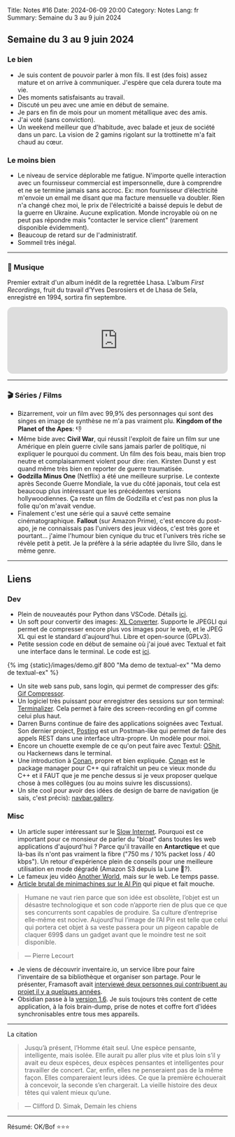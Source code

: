 Title: Notes #16
Date: 2024-06-09 20:00
Category: Notes
Lang: fr
Summary: Semaine du 3 au 9 juin 2024

## Semaine du 3 au 9 juin 2024

### Le bien

* Je suis content de pouvoir parler à mon fils. Il est (des fois) assez mature et on arrive à communiquer. J'espère que cela durera toute ma vie.
* Des moments satisfaisants au travail.
* Discuté un peu avec une amie en début de semaine.
* Je pars en fin de mois pour un moment métallique avec des amis.
* J'ai voté (sans conviction).
* Un weekend meilleur que d'habitude, avec balade et jeux de société dans un parc. La vision de 2 gamins rigolant sur la trottinette m'a fait chaud au cœur.

### Le moins bien

* Le niveau de service déplorable me fatigue. N'importe quelle interaction avec un fournisseur commercial est impersonnelle, dure à comprendre et ne se termine jamais sans accroc. Ex: mon fournisseur d’électricité m'envoie un email me disant que ma facture mensuelle va doubler. Rien n'a changé chez moi, le prix de l'électricité a baissé depuis le debut de la guerre en Ukraine. Aucune explication. Monde incroyable où on ne peut pas répondre mais "contacter le service client" (rarement disponible évidemment).
* Beaucoup de retard sur de l'administratif.
* Sommeil très inégal.

---

### 🎵 Musique

Premier extrait d'un album inédit de la regrettée Lhasa. L’album _First Recordings_, fruit du travail d’Yves Desrosiers et de Lhasa de Sela, enregistré en 1994, sortira fin septembre.

<iframe style="border-radius:12px" src="https://open.spotify.com/embed/track/0ntjfU9QOdA0SpmmbDg588?utm_source=generator" width="100%" height="152" frameBorder="0" allowfullscreen="" allow="autoplay; clipboard-write; encrypted-media; fullscreen; picture-in-picture" loading="lazy"></iframe>

---

### 🎬 Séries / Films

* Bizarrement, voir un film avec 99,9% des personnages qui sont des singes en image de synthèse ne m'a pas vraiment plu. **Kingdom of the Planet of the Apes**: 👎
* Même bide avec **Civil War**, qui réussit l'exploit de faire un film sur une Amérique en plein guerre civile sans jamais parler de politique, ni expliquer le pourquoi du comment. Un film des fois beau, mais bien trop neutre et complaisamment violent pour dire: rien. Kirsten Dunst y est quand même très bien en reporter de guerre traumatisée.
* **Godzilla Minus One** (Netflix) a été une meilleure surprise. Le contexte après Seconde Guerre Mondiale, la vue du côté japonais, tout cela est beaucoup plus intéressant que les précédentes versions hollywoodiennes. Ça reste un film de Godzilla et c'est pas non plus la folie qu'on m'avait vendue.
* Finalement c'est une série qui a sauvé cette semaine cinématographique. **Fallout** (sur Amazon Prime), c'est encore du post-apo, je ne connaissais pas l'univers des jeux vidéos, c'est très gore et pourtant... j'aime l'humour bien cynique du truc et l'univers très riche se révèle petit à petit. Je la préfère à la série adaptée du livre Silo, dans le même genre.

---

## Liens

### Dev

* Plein de nouveautés pour Python dans VSCode. Détails [ici](https://devblogs.microsoft.com/python/python-in-visual-studio-code-june-2024-release/).
* Un soft pour convertir des images: [XL Converter](https://codepoems.eu/xl-converter/). Supporte le JPEGLI qui permet de compresser encore plus vos images pour le web, et le JPEG XL qui est le standard d'aujourd'hui. Libre et open-source (GPLv3).
* Petite session code en début de semaine où j'ai joué avec Textual et fait une interface dans le terminal. Le code est [ici](https://github.com/frica/textual-ex).

{% img {static}/images/demo.gif 800 "Ma demo de textual-ex" "Ma demo de textual-ex" %}

* Un site web sans pub, sans login, qui permet de compresser des gifs: [Gif Compressor](https://gifcompressor.com/).
* Un logiciel très puissant pour enregistrer des sessions sur son terminal: [Terminalizer](https://github.com/faressoft/terminalizer). Cela permet à faire des screen-recording en gif comme celui plus haut.
* Darren Burns continue de faire des applications soignées avec Textual. Son dernier project, [Posting](https://github.com/darrenburns/posting) est un Postman-like qui permet de faire des appels REST dans une interface ultra-propre. Un modèle pour moi.
* Encore un chouette exemple de ce qu'on peut faire avec Textul: [OShit](https://github.com/davep/oshit), ou Hackernews dans le terminal.
* Une introduction à [Conan](https://cppyoga.github.io/html/ch01.html), propre et bien expliquée. [Conan](https://conan.io/) est le package manager pour C++ qui rafraîchit un peu ce vieux monde du C++ et il FAUT que je me penche dessus si je veux proposer quelque chose à mes collègues (ou au moins suivre les discussions).
* Un site cool pour avoir des idées de design de barre de navigation (je sais, c'est précis): [navbar.gallery](https://www.navbar.gallery).

### Misc

* Un article super intéressant sur le [Slow Internet](https://brr.fyi/posts/engineering-for-slow-internet). Pourquoi est ce important pour ce monsieur de parler du "bloat" dans toutes les web applications d'aujourd'hui ? Parce qu'il travaille en **Antarctique** et que là-bas ils n'ont pas vraiment la fibre ("750 ms / 10% packet loss / 40 kbps"). Un retour d'expérience plein de conseils pour une meilleure utilisation en mode dégradé (Amazon S3 depuis la Lune 🤔?).
* Le fameux jeu vidéo [Another World](https://www.emaxilde.net/assets/games/another-world/another-world.html), mais sur le web. Le temps passe.
* [Article brutal de minimachines sur le AI Pin](https://www.minimachines.net/actu/humane-aurait-voulu-se-vendre-pour-1-milliard-de-dollars-a-hp-127591) qui pique et fait mouche.

> Humane ne vaut rien parce que son idée est obsolète, l’objet est un désastre technologique et son code n’apporte rien de plus que ce que ses concurrents  sont capables de produire. Sa culture d’entreprise elle-même est nocive. Aujourd’hui l’image de l’AI Pin est telle que celui qui portera cet objet à sa veste passera pour un pigeon capable de claquer 699$ dans un gadget avant que le moindre test ne soit disponible.

> — Pierre Lecourt

* Je viens de découvrir inventaire.io, un service libre pour faire l'inventaire de sa bibliothèque et organiser son partage. Pour le présenter, Framasoft avait [interviewé deux personnes qui contribuent au projet il y a quelques années](https://framablog.org/2021/06/16/partagez-linventaire-de-votre-bibliotheque-avec-vos-proches-sur-inventaire-io/).
* Obsidian passe à la [version 1.6](https://obsidian.md/changelog/2024-06-07-desktop-v1.6.2/). Je suis toujours très content de cette application, à la fois brain-dump, prise de notes et coffre fort d'idées synchronisables entre tous mes appareils.

---

La citation

> Jusqu’à présent, l’Homme était seul. Une espèce pensante, intelligente, mais isolée. Elle aurait pu aller plus vite et plus loin s’il y avait eu deux espèces, deux espèces pensantes et intelligentes pour travailler de concert. Car, enfin, elles ne penseraient pas de la même façon. Elles compareraient leurs idées. Ce que la première échouerait à concevoir, la seconde s’en chargerait. La vieille histoire des deux têtes qui valent mieux qu’une.

> — Clifford D. Simak, Demain les chiens

---

Résumé: OK/Bof ⭐⭐⭐
